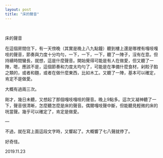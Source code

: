 ```yaml
---
layout: post
title: "床的聲音"
---
```


  
&nbsp;
&nbsp;


床的聲音

在這個房間住下，有一天傍晚（其實是晚上八九點鐘）聽到樓上還是哪裡有嘎吱嘎吱的聲音，節奏與力度十分均勻，一下，一下，一下，聽了一陣子，沒有在意。但持續時間蠻長，就想，這是什麼聲音。開始覺得可能是有人在做愛，但又聽了一陣，嗯，應該不是，這個節奏和力度太均勻了，可能是在準備什麼食材，剁餃子餡之類的，或者和麵，或者在做什麼東西，比如木工。又聽了一陣，基本可以確定，肯定不是做愛。

大概有過兩三次。

剛才，幾日未聽，又想起了那個嘎吱嘎吱的聲音。晚上9點多。這次又凝神聽了一下，聲音很清晰，怎麼聽怎麼是床的聲音。偶爾嘎吱聲中斷，但能聽見輕微的床的咣當聲。幾乎可以確定了，肯定是做愛。

—

不過，就在寫上面這段文字時，又響起了。大概響了七八聲就停了。

好奇怪。

2019.11.23